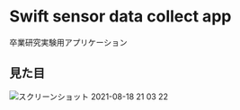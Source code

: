 # Swift sensor data collect app
卒業研究実験用アプリケーション

## 見た目
![スクリーンショット 2021-08-18 21 03 22](https://user-images.githubusercontent.com/48583824/129894854-08e17655-011e-4334-9ccb-f9682524045b.png)
